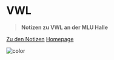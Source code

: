 # VWL

> **Notizen zu VWL an der MLU Halle**


[Zu den Notizen](#notizen-zur-vwl)
[Homepage](https://martenw.com)


<!-- background color -->
![color](#EEEEEE)


